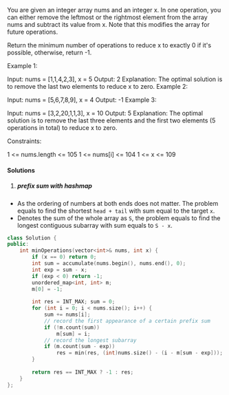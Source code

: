 You are given an integer array nums and an integer x. In one operation, you can either remove the leftmost or the rightmost element from the array nums and subtract its value from x. Note that this modifies the array for future operations.

Return the minimum number of operations to reduce x to exactly 0 if it's possible, otherwise, return -1.

 

Example 1:

Input: nums = [1,1,4,2,3], x = 5
Output: 2
Explanation: The optimal solution is to remove the last two elements to reduce x to zero.
Example 2:

Input: nums = [5,6,7,8,9], x = 4
Output: -1
Example 3:

Input: nums = [3,2,20,1,1,3], x = 10
Output: 5
Explanation: The optimal solution is to remove the last three elements and the first two elements (5 operations in total) to reduce x to zero.
 

Constraints:

1 <= nums.length <= 105
1 <= nums[i] <= 104
1 <= x <= 109

#### Solutions

1. ##### prefix sum with hashmap

- As the ordering of numbers at both ends does not matter. The problem equals to find the shortest `head + tail` with sum equal to the target `x`.
- Denotes the sum of the whole array as `S`, the problem equals to find the longest contiguous subarray with sum equals to `S - x`.


```cpp
class Solution {
public:
    int minOperations(vector<int>& nums, int x) {
        if (x == 0) return 0;
        int sum = accumulate(nums.begin(), nums.end(), 0);
        int exp = sum - x;
        if (exp < 0) return -1;
        unordered_map<int, int> m;
        m[0] = -1;
        
        int res = INT_MAX; sum = 0;
        for (int i = 0; i < nums.size(); i++) {
            sum += nums[i];
            // record the first appearance of a certain prefix sum
            if (!m.count(sum))
                m[sum] = i;
            // record the longest subarray
            if (m.count(sum - exp))
                res = min(res, (int)nums.size() - (i - m[sum - exp]));
        }
        
        return res == INT_MAX ? -1 : res;
    }
};
```